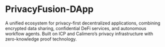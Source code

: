 # PrivacyFusion-DApp
A unified ecosystem for privacy-first decentralized applications, combining encrypted data sharing, confidential DeFi services, and autonomous workflow agents. Built on ICP and Calimero’s privacy infrastructure with zero-knowledge proof technology.

